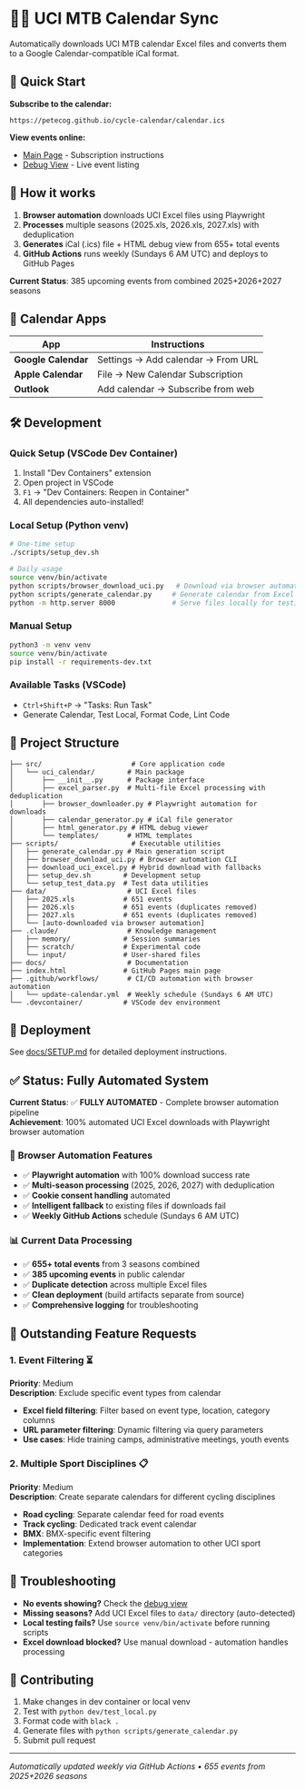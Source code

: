 # 🚵‍♂️ UCI MTB Calendar Sync

Automatically downloads UCI MTB calendar Excel files and converts them to a Google Calendar-compatible iCal format.

## 📅 Quick Start

**Subscribe to the calendar:**
```
https://petecog.github.io/cycle-calendar/calendar.ics
```

**View events online:**
- [Main Page](https://petecog.github.io/cycle-calendar/) - Subscription instructions
- [Debug View](https://petecog.github.io/cycle-calendar/debug.html) - Live event listing

## 🔄 How it works

1. **Browser automation** downloads UCI Excel files using Playwright
2. **Processes** multiple seasons (2025.xls, 2026.xls, 2027.xls) with deduplication
3. **Generates** iCal (.ics) file + HTML debug view from 655+ total events
4. **GitHub Actions** runs weekly (Sundays 6 AM UTC) and deploys to GitHub Pages

**Current Status**: 385 upcoming events from combined 2025+2026+2027 seasons

## 📱 Calendar Apps

| App | Instructions |
|-----|-------------|
| **Google Calendar** | Settings → Add calendar → From URL |
| **Apple Calendar** | File → New Calendar Subscription |
| **Outlook** | Add calendar → Subscribe from web |

## 🛠️ Development

### Quick Setup (VSCode Dev Container)
1. Install "Dev Containers" extension
2. Open project in VSCode
3. `F1` → "Dev Containers: Reopen in Container"
4. All dependencies auto-installed!

### Local Setup (Python venv)
```bash
# One-time setup
./scripts/setup_dev.sh

# Daily usage
source venv/bin/activate
python scripts/browser_download_uci.py   # Download via browser automation
python scripts/generate_calendar.py     # Generate calendar from Excel files
python -m http.server 8000              # Serve files locally for testing
```

### Manual Setup
```bash
python3 -m venv venv
source venv/bin/activate
pip install -r requirements-dev.txt
```

### Available Tasks (VSCode)
- `Ctrl+Shift+P` → "Tasks: Run Task"
- Generate Calendar, Test Local, Format Code, Lint Code

## 📁 Project Structure

```
├── src/                      # Core application code
│   └── uci_calendar/        # Main package
│       ├── __init__.py      # Package interface
│       ├── excel_parser.py  # Multi-file Excel processing with deduplication
│       ├── browser_downloader.py # Playwright automation for downloads
│       ├── calendar_generator.py # iCal file generator
│       ├── html_generator.py # HTML debug viewer
│       └── templates/       # HTML templates
├── scripts/                  # Executable utilities
│   ├── generate_calendar.py # Main generation script
│   ├── browser_download_uci.py # Browser automation CLI
│   ├── download_uci_excel.py # Hybrid download with fallbacks
│   ├── setup_dev.sh        # Development setup
│   └── setup_test_data.py  # Test data utilities
├── data/                    # UCI Excel files
│   ├── 2025.xls            # 651 events
│   ├── 2026.xls            # 651 events (duplicates removed)
│   ├── 2027.xls            # 651 events (duplicates removed)
│   └── [auto-downloaded via browser automation]
├── .claude/                 # Knowledge management
│   ├── memory/             # Session summaries
│   ├── scratch/            # Experimental code
│   └── input/              # User-shared files
├── docs/                    # Documentation
├── index.html              # GitHub Pages main page
├── .github/workflows/       # CI/CD automation with browser automation
│   └── update-calendar.yml  # Weekly schedule (Sundays 6 AM UTC)
└── .devcontainer/          # VSCode dev environment
```

## 🚀 Deployment

See [docs/SETUP.md](docs/SETUP.md) for detailed deployment instructions.

## ✅ Status: Fully Automated System

**Current Status**: ✅ **FULLY AUTOMATED** - Complete browser automation pipeline  
**Achievement**: 100% automated UCI Excel downloads with Playwright browser automation

### 🤖 **Browser Automation Features**
- ✅ **Playwright automation** with 100% download success rate
- ✅ **Multi-season processing** (2025, 2026, 2027) with deduplication
- ✅ **Cookie consent handling** automated
- ✅ **Intelligent fallback** to existing files if downloads fail
- ✅ **Weekly GitHub Actions** schedule (Sundays 6 AM UTC)

### 📊 **Current Data Processing**
- ✅ **655+ total events** from 3 seasons combined
- ✅ **385 upcoming events** in public calendar
- ✅ **Duplicate detection** across multiple Excel files
- ✅ **Clean deployment** (build artifacts separate from source)
- ✅ **Comprehensive logging** for troubleshooting

## 🎯 Outstanding Feature Requests

### 1. **Event Filtering** ⏳
**Priority**: Medium  
**Description**: Exclude specific event types from calendar
- **Excel field filtering**: Filter based on event type, location, category columns
- **URL parameter filtering**: Dynamic filtering via query parameters
- **Use cases**: Hide training camps, administrative meetings, youth events

### 2. **Multiple Sport Disciplines** 📋
**Priority**: Medium  
**Description**: Create separate calendars for different cycling disciplines
- **Road cycling**: Separate calendar feed for road events
- **Track cycling**: Dedicated track event calendar
- **BMX**: BMX-specific event filtering
- **Implementation**: Extend browser automation to other UCI sport categories


## 🔧 Troubleshooting

- **No events showing?** Check the [debug view](https://petecog.github.io/cycle-calendar/debug.html)
- **Missing seasons?** Add UCI Excel files to `data/` directory (auto-detected)
- **Local testing fails?** Use `source venv/bin/activate` before running scripts
- **Excel download blocked?** Use manual download - automation handles processing

## 📝 Contributing

1. Make changes in dev container or local venv
2. Test with `python dev/test_local.py`
3. Format code with `black .`
4. Generate files with `python scripts/generate_calendar.py`
5. Submit pull request

---

*Automatically updated weekly via GitHub Actions • 655 events from 2025+2026 seasons*